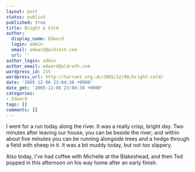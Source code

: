 ```yaml
---
layout: post
status: publish
published: true
title: Bright & Cold
author:
  display_name: Edward
  login: admin
  email: edward@aldreth.com
  url: ''
author_login: admin
author_email: edward@aldreth.com
wordpress_id: 215
wordpress_url: http://tarrant.org.uk/2005/12/06/bright-cold/
date: '2005-12-06 23:04:38 +0000'
date_gmt: '2005-12-06 23:04:38 +0000'
categories:
- Edward
tags: []
comments: []
---
```

<p>I went for a run today along the river.  It was a really crisp, bright day.  Two minutes after leaving our house, you can be beside the river; and within about five minutes you can be running alongside trees and a hedge through a field with sheep in it.  It was a bit muddy today, but not <em>too</em> slippery.</p>
<p>Also today, I've had coffee with Michelle at the Blakeshead, and then Ted popped in this afternoon on his way home after an early finish.</p>
